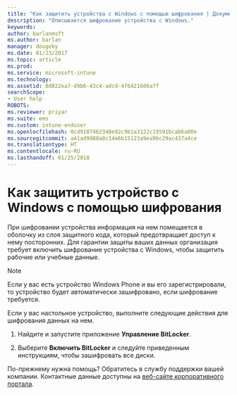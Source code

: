 ```yaml
---
title: "Как защитить устройства с Windows с помощью шифрования | Документы Майкрософт"
description: "Описывается шифрование устройства с Windows."
keywords: 
author: barlanmsft
ms.author: barlan
manager: dougeby
ms.date: 01/23/2017
ms.topic: article
ms.prod: 
ms.service: microsoft-intune
ms.technology: 
ms.assetid: 8d022ea7-d9b6-43c4-adcd-4f6421606a7f
searchScope:
- User help
ROBOTS: 
ms.reviewer: priyar
ms.suite: ems
ms.custom: intune-enduser
ms.openlocfilehash: 0cd9107462348e92c9b1a3122c19591bcab6a00e
ms.sourcegitcommit: a41ad9988a8c14e6b15123a9ea9bc29ac437a4ce
ms.translationtype: HT
ms.contentlocale: ru-RU
ms.lasthandoff: 01/25/2018
---
```

# <a name="how-to-protect-your-windows-device-using-encryption"></a>Как защитить устройство с Windows с помощью шифрования

При шифровании устройства информация на нем помещается в оболочку из слоя защитного кода, который предотвращает доступ к нему посторонних. Для гарантии защиты ваших данных организация требует включить шифрование устройства с Windows, чтобы защитить рабочие или учебные данные.

> [!Note]
> Если у вас есть устройство Windows Phone и вы его зарегистрировали, то устройство будет автоматически зашифровано, если шифрование требуется.

Если у вас настольное устройство, выполните следующие действия для шифрования данных на нем.

1.  Найдите и запустите приложение **Управление BitLocker**.

2.  Выберите **Включить BitLocker** и следуйте приведенным инструкциям, чтобы зашифровать все диски.

По-прежнему нужна помощь? Обратитесь в службу поддержки вашей компании. Контактные данные доступны на [веб-сайте корпоративного портала](https://portal.manage.microsoft.com#HelpDeskDialog).
